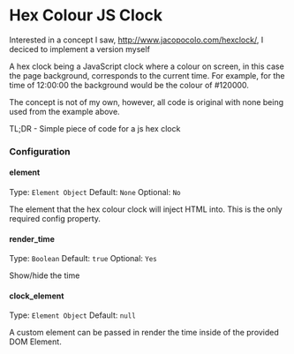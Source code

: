 Hex Colour JS Clock
============

Interested in a concept I saw, http://www.jacopocolo.com/hexclock/, I deciced to implement a version myself

A hex clock being a JavaScript clock where a colour on screen, in this case the page background, corresponds to the current time. For example, for the time of 12:00:00 the background would be the colour of #120000.

The concept is not of my own, however, all code is original with none being used from the example above.

TL;DR - Simple piece of code for a js hex clock

### Configuration

#### element

Type: `Element Object`
Default: `None`
Optional: `No`

The element that the hex colour clock will inject HTML into. 
This is the only required config property.

#### render_time

Type: `Boolean`
Default: `true`
Optional: `Yes`

Show/hide the time

#### clock_element

Type: `Element Object`
Default: `null`

A custom element can be passed in render the time inside of the provided DOM Element. 


